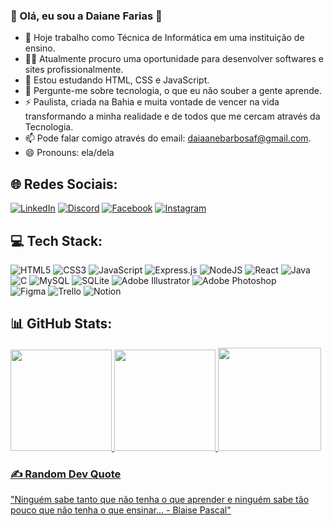 ### 💫 Olá, eu sou a Daiane Farias 👋

- 🔭 Hoje trabalho como Técnica de Informática em uma instituição de ensino.<br>
- 👯‍♂️ Atualmente procuro uma oportunidade para desenvolver softwares e sites profissionalmente.<br>
- 🌱 Estou estudando HTML, CSS e JavaScript.<br>
- 💬  Pergunte-me sobre tecnologia, o que eu não souber a gente aprende.<br>
- ⚡ Paulista, criada na Bahia e muita vontade de vencer na vida transformando a minha realidade e de todos que me cercam através da Tecnologia.<br>
- 📫 Pode falar comigo através do email: daiaanebarbosaf@gmail.com.<br>
- 😄 Pronouns: ela/dela<br>

## 🌐 Redes Sociais:
[![LinkedIn](https://img.shields.io/badge/LinkedIn-%230077B5.svg?logo=linkedin&logoColor=white)](https://linkedin.com/in/daiaanebarbosaf)
[![Discord](https://img.shields.io/badge/Discord-%237289DA.svg?logo=discord&logoColor=white)](https://discord.gg/daiaanebarbosaf#9926) [![Facebook](https://img.shields.io/badge/Facebook-%231877F2.svg?logo=Facebook&logoColor=white)](https://facebook.com/daiaanebarbosaf) [![Instagram](https://img.shields.io/badge/Instagram-%23E4405F.svg?logo=Instagram&logoColor=white)](https://instagram.com/daiaanebarbosaf) <br>

## 💻 Tech Stack:
![HTML5](https://img.shields.io/badge/html5-%23E34F26.svg?style=flat&logo=html5&logoColor=white) 
![CSS3](https://img.shields.io/badge/css3-%231572B6.svg?style=flat&logo=css3&logoColor=white)
![JavaScript](https://img.shields.io/badge/javascript-%23323330.svg?style=flat&logo=javascript&logoColor=%23F7DF1E) 
![Express.js](https://img.shields.io/badge/express.js-%23404d59.svg?style=flat&logo=express&logoColor=%2361DAFB)
![NodeJS](https://img.shields.io/badge/node.js-6DA55F?style=flat&logo=node.js&logoColor=white) 
![React](https://img.shields.io/badge/react-%2320232a.svg?style=flat&logo=react&logoColor=%2361DAFB) 
![Java](https://img.shields.io/badge/java-%23ED8B00.svg?style=flat&logo=java&logoColor=white)  
![C](https://img.shields.io/badge/c-%2300599C.svg?style=flat&logo=c&logoColor=white) 
![MySQL](https://img.shields.io/badge/mysql-%2300f.svg?style=flat&logo=mysql&logoColor=white) 
![SQLite](https://img.shields.io/badge/sqlite-%2307405e.svg?style=flat&logo=sqlite&logoColor=white)
![Adobe Illustrator](https://img.shields.io/badge/adobeillustrator-%23FF9A00.svg?style=flat&logo=adobeillustrator&logoColor=white) 
![Adobe Photoshop](https://img.shields.io/badge/adobephotoshop-%2331A8FF.svg?style=flat&logo=adobephotoshop&logoColor=white) 	
![Figma](https://img.shields.io/badge/figma-%23F24E1E.svg?style=flat&logo=figma&logoColor=white) 
![Trello](https://img.shields.io/badge/Trello-%23026AA7.svg?style=flat&logo=Trello&logoColor=white)
![Notion](https://img.shields.io/badge/Notion-%23000000.svg?style=flat&logo=notion&logoColor=white)

## 📊 GitHub Stats:
<div>
  <a href="https://github.com/daiaanebarbosaf">
  <img height="162em" src="https://github-readme-stats.vercel.app/api?username=daiaanebarbosaf&show_icons=true&theme=material-palenight&include_all_commits=true&count_private=true"/>
  <img height="162em" src="https://github-readme-streak-stats.herokuapp.com/?user=daiaanebarbosaf&theme=material-palenight&hide_border=false"/>   
  <img height="165em" src="https://github-readme-stats.vercel.app/api/top-langs/?username=daiaanebarbosaf&layout=compact&langs_count=7&theme=material-palenight"/>
</div>

### ✍️ Random Dev Quote
  <p>"Ninguém sabe tanto que não tenha o que aprender e ninguém sabe tão pouco que não tenha o que ensinar... - Blaise Pascal"</p>


